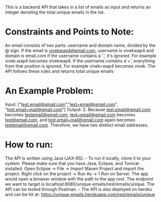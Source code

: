 This is a backend API that takes in a list of emails as input and returns an integer denoting the total unique emails in the list.

# Constraints and Points to Note:
An email consists of two parts: username and domain name, divided by the @ sign. 
If the email is vivekwap4@email.com, username is vivekwap4 and domain is email.com
If the username contains a '.', it's ignored. For example vivek.wap4 becomes vivekwap4.
If the username contains a'+', everything from that position is ignored. For example vivek+wap4 becomes vivek.
The API follows these rules and returns total unique emails

# An Example Problem:
Input: ["test.email@gmail.com","test+email@gmail.com", "test.email+mail@gmail.com"]
Output: 2. Because test.email@gmail.com becomes testemail@gmail.com, test+email@gmail.com becomes test@email.com, and test.email+mail@gmail.com again becomes testemail@gmail.com.
        Therefore, we have two distinct email addresses.
        
# How to run:
The API is written using Java (JAX-RS). 
    - To run it locally, clone it to your system. Please make sure that you have Java, Eclipse, and Tomcat installed. Open Eclipse -> File -> Import Maven Project and import the project.
      Right click on the project -> Run As -> 1 Run on Server. The app would open a browser window with the path to the app root. The endpoint we want to target is 
      localhost:8080/unique-emails/rest/emails/unique. The API can be tested through Postman.
    - The API is also deployed on heroku and can be hit at: https://unique-emails.herokuapp.com/rest/emails/unique
